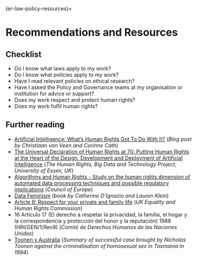 (er-law-policy-resources)=
# Recommendations and Resources

## Checklist

- Do I know what laws apply to my work?
- Do I know what policies apply to my work?
- Have I read relevant policies on ethical research?
- Have I asked the Policy and Governance teams at my organisation or institution for advice or support?
- Does my work respect and protect human rights?
- Does my work fulfil human rights?

## Further reading
- [Artificial Intelligence: What’s Human Rights Got To Do With It?](https://points.datasociety.net/artificial-intelligence-whats-human-rights-got-to-do-with-it-4622ec1566d5)  (_Blog post by Christiaan van Veen and Corinne Cath_)
- [The Universal Declaration of Human Rights at 70: Putting Human Rights at the Heart of the Design, Development and Deployment of Artificial Intelligence](https://hrbdt.ac.uk/the-universal-declaration-of-human-rights-at-70-putting-human-rights-at-the-heart-of-the-design-development-and-deployment-of-artificial-intelligence/) (_The Human Rights, Big Data and Technology Project, University of Essex, UK_)
- [Algorithms and Human Rights - Study on the human rights dimension of automated data processing techniques and possible regulatory implications](https://rm.coe.int/algorithms-and-human-rights-en-rev/16807956b5) (_Council of Europe_)
- [Data Feminism](https://data-feminism.mitpress.mit.edu/) (_book by Catherine D'Ignazio and Lauren Klein_)
- [Article 8: Respect for your private and family life](https://www.equalityhumanrights.com/en/human-rights-act/article-8-respect-your-private-and-family-life) (_UK Equality and Human Rights Commission_)
- 16 Artículo 17 (El derecho a respetar la privacidad, la familia, el hogar y la correspondencia y protección del honor y la reputación) 1988 (HRI/GEN/1/Rev9) (_Comité de Derechos Humanos de las Naciones Unidas_)
- [Toonen v Australia](https://remedy.org.au/cases/24/) (_Summary of successful case brought by Nicholas Toonen against the criminalisation of homosexual sex in Tasmania in 1994_)
